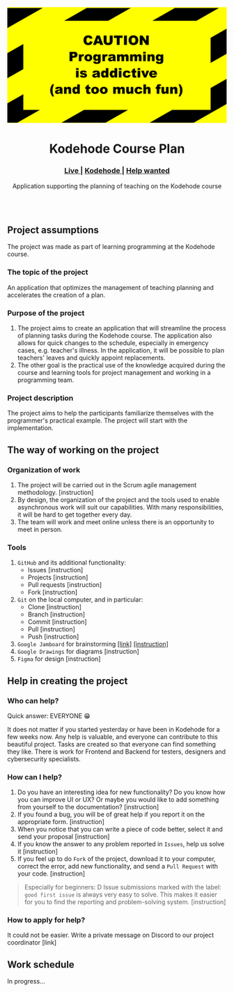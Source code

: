 <img src="docs/img/readme/banner.svg" alt="banner">

<h1 style="text-align: center">Kodehode Course Plan</h1>

<div style="text-align: center">
  <h3>
    <a href="https://chriskodehub.github.io/kodehode-course-plan/">
      Live
    </a>
    <span> | </span>
    <a href="https://jobloop.no/kodehode-modellen">
      Kodehode
    </a>
   <span> | </span>
    <a href="https://github.com/chriskodehub/kodehode-course-plan/labels/help%20wanted">
      Help wanted
    </a>
  </h3>
</div>
<div style="text-align: center">
   Application supporting the planning of teaching on the Kodehode course
</div>
<br>
<br>
<br>

## Project assumptions

The project was made as part of learning programming at the Kodehode course.

### The topic of the project

An application that optimizes the management of teaching planning and accelerates the creation of a plan.

### Purpose of the project

1. The project aims to create an application that will streamline the process of planning tasks during the Kodehode course. The application also allows for quick changes to the schedule, especially in emergency cases, e.g. teacher's illness. In the application, it will be possible to plan teachers' leaves and quickly appoint replacements.
2. The other goal is the practical use of the knowledge acquired during the course and learning tools for project management and working in a programming team.

### Project description

The project aims to help the participants familiarize themselves with the programmer's practical example. The project will start with the implementation.

## The way of working on the project

### Organization of work

1. The project will be carried out in the Scrum agile management methodology. [instruction]
2. By design, the organization of the project and the tools used to enable asynchronous work will suit our capabilities. With many responsibilities, it will be hard to get together every day.
3. The team will work and meet online unless there is an opportunity to meet in person.

### Tools

1. `GitHub` and its additional functionality:
    - Issues [instruction]
    - Projects [instruction]
    - Pull requests [instruction]
    - Fork [instruction]
2. `Git` on the local computer, and in particular:
    - Clone [instruction]
    - Branch [instruction]
    - Commit [instruction]
    - Pull [instruction]
    - Push [instruction]
3. `Google Jamboard` for brainstorming [[link]](https://jamboard.google.com/) [[instruction]](https://support.google.com/jamboard/?hl=en#topic=7383643)
4. `Google Drawings` for diagrams [instruction]
5. `Figma` for design [instruction]

## Help in creating the project

### Who can help?
Quick answer: EVERYONE 😁

It does not matter if you started yesterday or have been in Kodehode for a few weeks now. Any help is valuable, and everyone can contribute to this beautiful project. Tasks are created so that everyone can find something they like. There is work for Frontend and Backend for testers, designers and cybersecurity specialists.

### How can I help?

1. Do you have an interesting idea for new functionality? Do you know how you can improve UI or UX? Or maybe you would like to add something from yourself to the documentation? [instruction]
2. If you found a bug, you will be of great help if you report it on the appropriate form. [instruction]
3. When you notice that you can write a piece of code better, select it and send your proposal [instruction]
4. If you know the answer to any problem reported in `Issues`, help us solve it [instruction]
5. If you feel up to do `Fork` of the project, download it to your computer, correct the error, add new functionality, and send a `Pull Request` with your code. [instruction]

> Especially for beginners: D Issue submissions marked with the label: `good first issue` is always very easy to solve.
> This makes it easier for you to find the reporting and problem-solving system. [instruction]

### How to apply for help?

It could not be easier. Write a private message on Discord to our project coordinator [link]

## Work schedule

In progress...